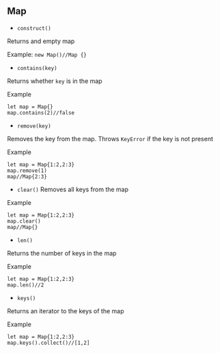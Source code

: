 ## Map
* ```construct()```

Returns and empty map

Example: ```new Map()//Map {}```

* ```contains(key)```

Returns whether ```key``` is in the map

Example 
```
let map = Map{}
map.contains(2)//false
```

* ```remove(key)```

Removes the key from the map. Throws ```KeyError``` if the key is not present

Example
```
let map = Map{1:2,2:3}
map.remove(1)
map//Map{2:3}
```

* ```clear()```
Removes all keys from the map

Example
```
let map = Map{1:2,2:3}
map.clear()
map//Map{}
```

* ```len()```

Returns the number of keys in the map

Example
```
let map = Map{1:2,2:3}
map.len()//2
```

* ```keys()```

Returns an iterator to the keys of the map

Example
```
let map = Map{1:2,2:3}
map.keys().collect()//[1,2]
```
